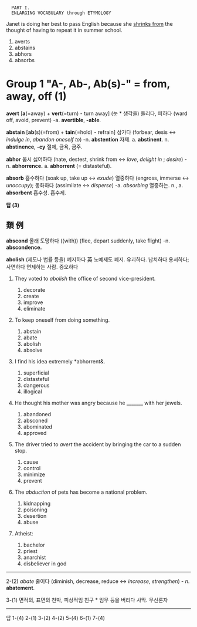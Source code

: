       PART I.
      ENLARGING VOCABULARY through ETYMOLOGY

 Janet is doing her best to pass English because she <ins>shrinks from</ins> the thought of having to repeat it in summer school.

1. averts
2. abstains
3. abhors
4. absorbs

# Group 1 "A-, Ab-, Ab(s)-" = from, away, off (1)
      
**avert** [**a**(=away) + **vert**(=turn) - turn away]
  (눈 * 생각을) 돌리다, 피하다 (ward off, avoid, prevent) -a. **avertible**, **-able**.

**abstain** [**ab**(s)(=from) + **tain**(=hold) - refrain]
  삼가다 (forbear, desis <-> *indulge in*, *abandon oneself to*) -n. **abstention** 자제. a. **abstinent**. n. **abstinence**, **-cy** 절제, 금욕, 금주.
  
**abhor**
  몹시 싫어하다 (hate, destest, shrink from <-> *love*, *delight in* ; *desire*) -n. **abhorrence.** a. **abhorrent** (= distasteful).
  
**absorb**
  흡수하다 (soak up, take up <-> *exude*) 열중하다 (engross, immerse <-> *unoccupy*); 동화하다 (assimilate <-> *disperse*) -a. *absorbing* 열중하는. n., a. **absorbent** 흡수성. 흡수제. 

**답 (3)**

## 類    例

**abscond** 몰래 도망하다 ((with)) (flee, depart suddenly, take flight) -n. **abscondence.** 

**abolish** (제도나 법률 등을) 폐지하다 
英 노예제도 폐지.
유괴하다. 납치하다
용서하다; 사면하다 면제하는 사람.
증오하다

1. They voted to *abolish* the office of second vice-president.
    1. decorate
    2. create
    3. improve
    4. eliminate

2. To keep oneself from doing something.
    1. abstain
    2. abate
    3. abolish
    4. absolve

3. I find his idea extremely *abhorrent&.
    1. superficial
    2. distasteful
    3. dangerous
    4. illogical

4. He thought his mother was angry because he _______ with her jewels.
    1. abandoned
    2. absconed
    3. abominated
    4. approved

5. The driver tried to *avert* the accident by bringing the car to a sudden stop.
    1. cause
    2. control
    3. minimize
    4. prevent

6. The *abduction* of pets has become a national problem.
    1. kidnapping
    2. poisoning
    3. desertion
    4. abuse

7. Atheist:
    1. bachelor
    2. priest
    3. anarchist
    4. disbeliever in god
  
----

2-(2) *abate* 줄이다 (diminish, decrease, reduce <-> *increase*, *strengthen*) - *n*. **abatement**.

3-(1) 면적의, 표면의 천박, 피상적임
친구 * 임무 등을 버리다 사막.
무신론자

----

답 1-(4) 2-(1) 3-(2) 4-(2) 5-(4) 6-(1) 7-(4)

